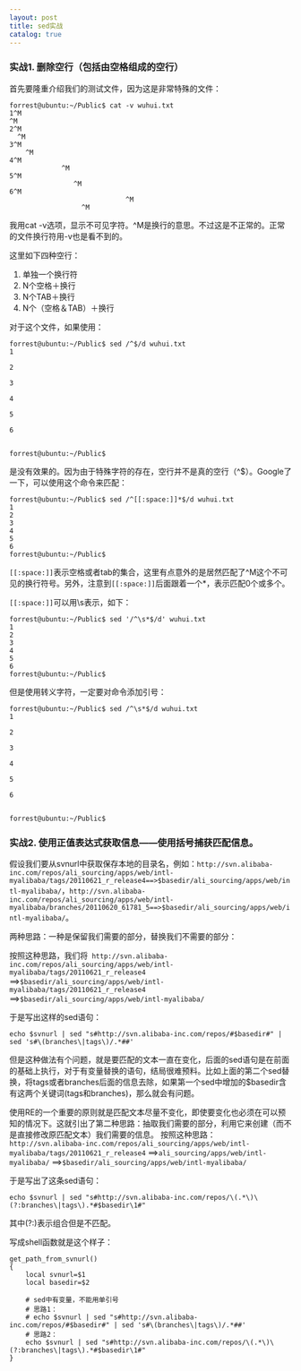 ```yaml
---
layout: post
title: sed实战 
catalog: true
---
```



### 实战1. 删除空行（包括由空格组成的空行）

首先要隆重介绍我们的测试文件，因为这是非常特殊的文件：

    forrest@ubuntu:~/Public$ cat -v wuhui.txt 
    1^M
    ^M
    2^M
      ^M
    3^M
       	^M
    4^M
            	 ^M
    5^M
                    ^M
    6^M
                      		     ^M
                      ^M
                      
我用cat -v选项，显示不可见字符。^M是换行的意思。不过这是不正常的。正常的文件换行符用-v也是看不到的。

这里如下四种空行：

1. 单独一个换行符
2. N个空格＋换行
3. N个TAB＋换行
4. N个（空格＆TAB）＋换行

对于这个文件，如果使用：
    
    forrest@ubuntu:~/Public$ sed /^$/d wuhui.txt
    1
    
    2
      
    3
       	
    4
            	 
    5
                    
    6
                      		     
                  
    forrest@ubuntu:~/Public$ 

是没有效果的。因为由于特殊字符的存在，空行并不是真的空行（^$）。Google了一下，可以使用这个命令来匹配：

    forrest@ubuntu:~/Public$ sed /^[[:space:]]*$/d wuhui.txt
    1
    2
    3
    4
    5
    6
    forrest@ubuntu:~/Public$ 
    
`[[:space:]]`表示空格或者tab的集合，这里有点意外的是居然匹配了^M这个不可见的换行符号。另外，注意到`[[:space:]]`后面跟着一个*，表示匹配0个或多个。

`[[:space:]]`可以用\s表示，如下：
    
    forrest@ubuntu:~/Public$ sed '/^\s*$/d' wuhui.txt
    1
    2
    3
    4
    5
    6
    forrest@ubuntu:~/Public$
    
但是使用转义字符，一定要对命令添加引号：
    
    forrest@ubuntu:~/Public$ sed /^\s*$/d wuhui.txt
    1
    
    2
      
    3
       	
    4
            	 
    5
                    
    6
                      		     
                      
    forrest@ubuntu:~/Public$ 
    
    
### 实战2. 使用正值表达式获取信息——使用括号捕获匹配信息。

假设我们要从svnurl中获取保存本地的目录名，例如：`http://svn.alibaba-inc.com/repos/ali_sourcing/apps/web/intl-myalibaba/tags/20110621_r_release4==>$basedir/ali_sourcing/apps/web/intl-myalibaba/`，`http://svn.alibaba-inc.com/repos/ali_sourcing/apps/web/intl-myalibaba/branches/20110620_61781_5==>$basedir/ali_sourcing/apps/web/intl-myalibaba/`。
    
两种思路：一种是保留我们需要的部分，替换我们不需要的部分：

按照这种思路，我们将`
http://svn.alibaba-inc.com/repos/ali_sourcing/apps/web/intl-myalibaba/tags/20110621_r_release4`
==>`$basedir/ali_sourcing/apps/web/intl-myalibaba/tags/20110621_r_release4`
==>`$basedir/ali_sourcing/apps/web/intl-myalibaba/`

于是写出这样的sed语句：

    echo $svnurl | sed "s#http://svn.alibaba-inc.com/repos/#$basedir#" | sed 's#\(branches\|tags\)/.*##' 
    
但是这种做法有个问题，就是要匹配的文本一直在变化，后面的sed语句是在前面的基础上执行，对于有变量替换的语句，结局很难预料。比如上面的第二个sed替换，将tags或者branches后面的信息去除，如果第一个sed中增加的$basedir含有这两个关键词(tags和branches)，那么就会有问题。

使用RE的一个重要的原则就是匹配文本尽量不变化，即使要变化也必须在可以预知的情况下。这就引出了第二种思路：抽取我们需要的部分，利用它来创建（而不是直接修改原匹配文本）我们需要的信息。
按照这种思路：
`http://svn.alibaba-inc.com/repos/ali_sourcing/apps/web/intl-myalibaba/tags/20110621_r_release4`
==>`ali_sourcing/apps/web/intl-myalibaba/`
==>`$basedir/ali_sourcing/apps/web/intl-myalibaba/`

于是写出了这条sed语句：

    echo $svnurl | sed "s#http://svn.alibaba-inc.com/repos/\(.*\)\(?:branches\|tags\).*#$basedir\1#"

其中(?:)表示组合但是不匹配。
 
写成shell函数就是这个样子：
    
    get_path_from_svnurl()
    {
        local svnurl=$1
        local basedir=$2

        # sed中有变量，不能用单引号
        # 思路1：
        # echo $svnurl | sed "s#http://svn.alibaba-inc.com/repos/#$basedir#" | sed 's#\(branches\|tags\)/.*##' 
        # 思路2：
        echo $svnurl | sed "s#http://svn.alibaba-inc.com/repos/\(.*\)\(?:branches\|tags\).*#$basedir\1#"
    }
    
